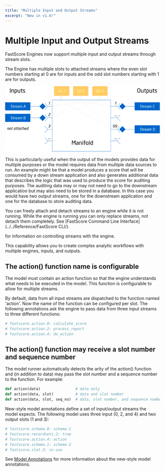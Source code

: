 ```yaml
---
title: "Multiple Input and Output Streams"
excerpt: "New in v1.6!"
---
```

# Multiple Input and Output Streams

FastScore Engines now support multiple input and output streams through stream slots. 

The Engine has multiple slots to attached streams where the even slot numbers
starting at 0 are for inputs and the odd slot numbers starting with 1 are for
outputs.

![Stream slots diagram](multi1.png)

This is particularly useful when the output of the models provides data for
multiple purposes or the model requires data from multiple data sources to run.
An example might be that a model produces a score that will be consumed by a
down stream application and also generates additional data that describes the
logic that was used to produce the score for auditing purposes. The auditing
data may or may not need to go to the downstream application but may also need
to be stored in a database. In this case you would have two output streams, one
for the downstream application and one for the database to store auditing data.

You can freely attach and detach streams to an engine while it is not running.
While the engine is running you can only replace streams, not detach them
completely. See [FastScore Command Line Interface](../../Reference/FastScore CLI/).

for information on controlling streams with the engine.

This capability allows you to create complex analytic workflows with multiple
engines, inputs, and outputs.

## The action() function name is configurable

The model must contain an action function so that the engine understands what
needs to be executed in the model. This function is configurable to allow for
multiple streams.

By default, data from all input streams are dispatched to the function named
'action'. Now the name of the function can be configured per slot. The following
annotations ask the engine to pass data from three input streams to three
different functions:

``` python
# fastscore.action.0: calculate_score
# fastscore.action.2: process_report
# fastscore.action.4: do_action
```

## The action() function may receive a slot number and sequence number

The model runner automatically detects the arity of the action() function and
(in addition to data) may pass the slot number and a sequence number to the
function. For example:

``` python
def action(data)                # data only
def action(data, slot)          # data and slot number
def action(data, slot, seq_no)  # data, slot number, and sequence number
```

New-style model annotations define a set of input/output streams the model
expects. The following model uses three input (0, 2, and 4) and two output slots
(1 and 3):

``` python
# fastscore.schema.0: schema-1
# fastscore.recordsets.2: true
# fastscore.action.4: action
# fastscore.schema.1: schema-2
# fastscore.slot.3: in-use
```
See [Model Annotations](https://opendatagroup.github.io/Product%20Manuals/Model%20Annotations/) for more information about the
new-style model annotations.

